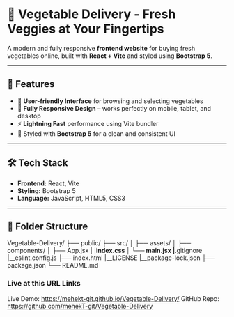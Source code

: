 # 🥦 Vegetable Delivery - Fresh Veggies at Your Fingertips

A modern and fully responsive **frontend website** for buying fresh vegetables online, built with **React + Vite** and styled using **Bootstrap 5**.

---

## 🚀 Features

- 🛒 **User-friendly Interface** for browsing and selecting vegetables
- 📱 **Fully Responsive Design** – works perfectly on mobile, tablet, and desktop
- ⚡ **Lightning Fast** performance using Vite bundler
- 🎨 Styled with **Bootstrap 5** for a clean and consistent UI

---

## 🛠️ Tech Stack

- **Frontend:** React, Vite
- **Styling:** Bootstrap 5
- **Language:** JavaScript, HTML5, CSS3

---

## 📂 Folder Structure

Vegetable-Delivery/
├── public/
├── src/
│ ├── assets/
│ ├── components/
│ ├── App.jsx
| |__index.css
│ └── main.jsx
|__.gitignore
|__eslint.config.js
├── index.html
|__LICENSE
|__package-lock.json
├── package.json
└── README.md


### Live at this URL Links ###
Live Demo: https://mehekt-git.github.io/Vegetable-Delivery/
GitHub Repo: https://github.com/mehekT-git/Vegetable-Delivery
